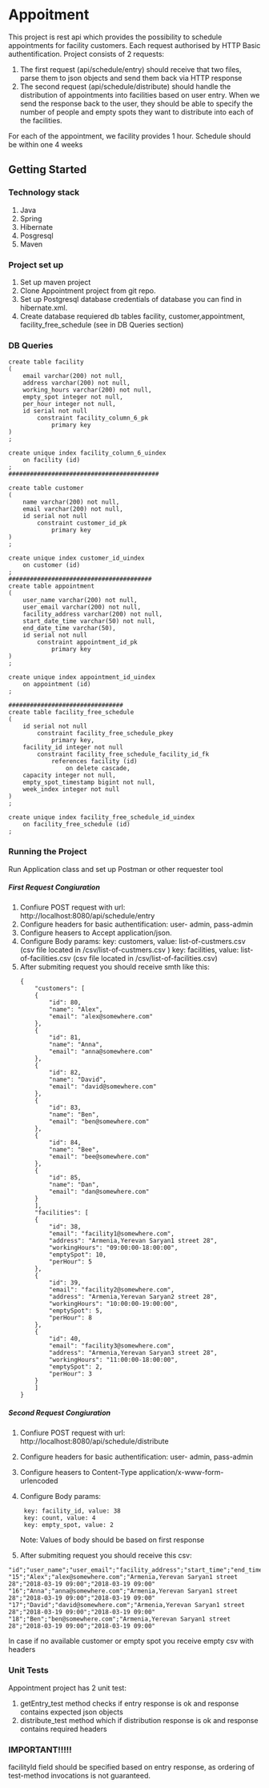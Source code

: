 # Appoitment

This project is rest api which  provides the possibility to schedule appointments for facility customers.
Each request authorised by HTTP Basic authentification.
Project consists of 2 requests: 
1. The first request (api/schedule/entry) should receive that two files, parse them to json objects and send them back via
HTTP response
2. The second request (api/schedule/distribute) should handle the distribution of appointments into facilities based on user
entry. When we send the response back to the user, they should be able to specify the number of people and empty spots they
want to distribute into each of the facilities.

For each of the appointment, we facility provides 1 hour. Schedule should be within one 4 weeks



## Getting Started

### Technology stack
1. Java
2. Spring
3. Hibernate
4. Posgresql
5. Maven

### Project set up
1. Set up maven project
2. Clone Appointment project from git repo.
3. Set up Postgresql database credentials of database you can find in hibernate.xml.
4. Create database requiered db tables facility, customer,appointment, facility_free_schedule (see in DB Queries section)

### DB Queries
	create table facility
	(
		email varchar(200) not null,
		address varchar(200) not null,
		working_hours varchar(200) not null,
		empty_spot integer not null,
		per_hour integer not null,
		id serial not null
			constraint facility_column_6_pk
				primary key
	)
	;

	create unique index facility_column_6_uindex
		on facility (id)
	;
	##########################################

	create table customer
	(
		name varchar(200) not null,
		email varchar(200) not null,
		id serial not null
			constraint customer_id_pk
				primary key
	)
	;

	create unique index customer_id_uindex
		on customer (id)
	;
	########################################
	create table appointment
	(
		user_name varchar(200) not null,
		user_email varchar(200) not null,
		facility_address varchar(200) not null,
		start_date_time varchar(50) not null,
		end_date_time varchar(50),
		id serial not null
			constraint appointment_id_pk
				primary key
	)
	;

	create unique index appointment_id_uindex
		on appointment (id)
	;

	################################
	create table facility_free_schedule
	(
		id serial not null
			constraint facility_free_schedule_pkey
				primary key,
		facility_id integer not null
			constraint facility_free_schedule_facility_id_fk
				references facility (id)
					on delete cascade,
		capacity integer not null,
		empty_spot_timestamp bigint not null,
		week_index integer not null
	)
	;

	create unique index facility_free_schedule_id_uindex
		on facility_free_schedule (id)
	;




### Running the Project
Run Application class and set up Postman or other requester tool
 
##### First Request Congiuration
1. Confiure POST request with url: http://localhost:8080/api/schedule/entry
2. Configure headers for basic authentification: user- admin, pass-admin
3. Configure heasers to Accept application/json.
4. Configure Body params:
		key: customers, value: list-of-custmers.csv (csv file located in /csv/list-of-custmers.csv )
		key: facilities, value: list-of-facilities.csv (csv file located in /csv/list-of-facilities.csv)
5. After submiting request you should receive smth like this:
	```
	{
	    "customers": [
		{
		    "id": 80,
		    "name": "Alex",
		    "email": "alex@somewhere.com"
		},
		{
		    "id": 81,
		    "name": "Anna",
		    "email": "anna@somewhere.com"
		},
		{
		    "id": 82,
		    "name": "David",
		    "email": "david@somewhere.com"
		},
		{
		    "id": 83,
		    "name": "Ben",
		    "email": "ben@somewhere.com"
		},
		{
		    "id": 84,
		    "name": "Bee",
		    "email": "bee@somewhere.com"
		},
		{
		    "id": 85,
		    "name": "Dan",
		    "email": "dan@somewhere.com"
		}
	    ],
	    "facilities": [
		{
		    "id": 38,
		    "email": "facility1@somewhere.com",
		    "address": "Armenia,Yerevan Saryan1 street 28",
		    "workingHours": "09:00:00-18:00:00",
		    "emptySpot": 10,
		    "perHour": 5
		},
		{
		    "id": 39,
		    "email": "facility2@somewhere.com",
		    "address": "Armenia,Yerevan Saryan2 street 28",
		    "workingHours": "10:00:00-19:00:00",
		    "emptySpot": 5,
		    "perHour": 8
		},
		{
		    "id": 40,
		    "email": "facility3@somewhere.com",
		    "address": "Armenia,Yerevan Saryan3 street 28",
		    "workingHours": "11:00:00-18:00:00",
		    "emptySpot": 2,
		    "perHour": 3
		}
	    ]
	}
	```
##### Second Request Congiuration
1. Confiure POST request with url: http://localhost:8080/api/schedule/distribute
2. Configure headers for basic authentification: user- admin, pass-admin
3. Configure heasers to Content-Type application/x-www-form-urlencoded
4. Configure Body params:

		key: facility_id, value: 38
		key: count, value: 4
		key: empty_spot, value: 2
		
	Note: Values of body should be based on first response
5. After submiting request you should receive this csv:
```
"id";"user_name";"user_email";"facility_address";"start_time";"end_time"
"15";"Alex";"alex@somewhere.com";"Armenia,Yerevan Saryan1 street 28";"2018-03-19 09:00";"2018-03-19 09:00"
"16";"Anna";"anna@somewhere.com";"Armenia,Yerevan Saryan1 street 28";"2018-03-19 09:00";"2018-03-19 09:00"
"17";"David";"david@somewhere.com";"Armenia,Yerevan Saryan1 street 28";"2018-03-19 09:00";"2018-03-19 09:00"
"18";"Ben";"ben@somewhere.com";"Armenia,Yerevan Saryan1 street 28";"2018-03-19 09:00";"2018-03-19 09:00"

```
In case if no available customer or empty spot you receive empty csv with headers


### Unit Tests

Appointment project has 2 unit test:
1. getEntry_test method checks if entry response is ok and response contains expected json objects
2. distribute_test method which if distribution response is ok and response contains required headers
 
 ### IMPORTANT!!!!!
 facilityId field should be specified based on entry response, as ordering of test-method invocations is not guaranteed. 

